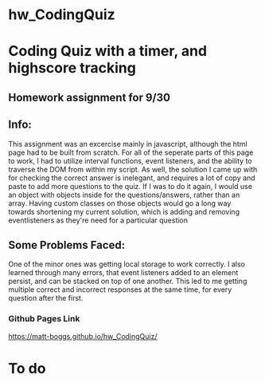 # hw_CodingQuiz

# Coding Quiz with a timer, and highscore tracking

## Homework assignment for 9/30

## Info:
This assignment was an excercise mainly in javascript, although the html page had to be built from scratch. For all of the seperate parts of this page to work, I had to utilize interval functions, event listeners, and the ability to traverse the DOM from within my script.
As well, the solution I came up with for checking the correct answer is inelegant, and requires a lot of copy and paste to add more questions to the quiz. If I was to do it again, I would use an object with objects inside for the questions/answers, rather than an array. Having custom classes on those objects would go a long way towards shortening my current solution, which is adding and removing eventlisteners as they're need for a particular question

## Some Problems Faced:
One of the minor ones was getting local storage to work correctly. I also learned through many errors, that event listeners added to an element persist, and can be stacked on top of one another. This led to me getting multiple correct and incorrect responses at the same time, for every question after the first.

### Github Pages Link
https://matt-boggs.github.io/hw_CodingQuiz/
# To do
